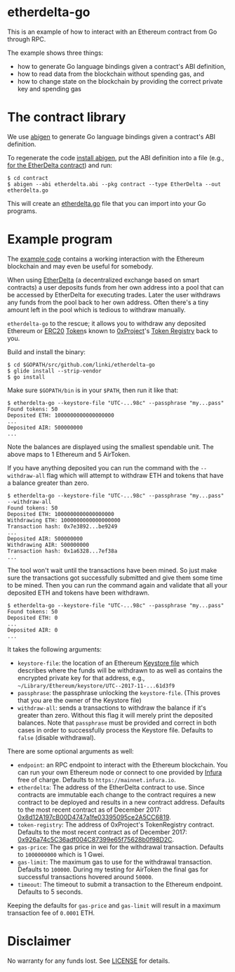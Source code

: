 # etherdelta-go

This is an example of how to interact with an Ethereum contract from Go through RPC.

The example shows three things:
* how to generate Go language bindings given a contract's ABI definition,
* how to read data from the blockchain without spending gas, and
* how to change state on the blockchain by providing the correct private key and spending gas

# The contract library

We use [abigen](https://github.com/ethereum/go-ethereum/tree/v1.7.2/cmd/abigen)
to generate Go language bindings given a contract's ABI definition.

To regenerate the code [install abigen](https://github.com/ethereum/go-ethereum/tree/v1.7.2#building-the-source), put the ABI definition into a file (e.g., [for the EtherDelta contract](https://etherscan.io/address/0x8d12a197cb00d4747a1fe03395095ce2a5cc6819#code)) and run:

```console
$ cd contract
$ abigen --abi etherdelta.abi --pkg contract --type EtherDelta --out etherdelta.go
```

This will create an [etherdelta.go](contract/etherdelta.go) file that you can import into your Go programs.

# Example program

The [example code](main.go) contains a working interaction with the Ethereum blockchain and may even be useful for somebody.

When using [EtherDelta](https://etherdelta.com/) (a decentralized exchange based on smart contracts) a user deposits funds from her own address into a pool that can be accessed by EtherDelta for executing trades. Later the user withdraws any funds from the pool back to her own address. Often there's a tiny amount left in the pool which is tedious to withdraw manually.

`etherdelta-go` to the rescue; it allows you to withdraw any deposited Ethereum or [ERC20](https://theethereum.wiki/w/index.php/ERC20_Token_Standard) [Token](https://etherscan.io/tokens)s known to [0xProject](https://0xproject.com/)'s [Token Registry](https://etherscan.io/address/0x926a74c5c36adf004c87399e65f75628b0f98d2c) back to you.

Build and install the binary:

```console
$ cd $GOPATH/src/github.com/linki/etherdelta-go
$ glide install --strip-vendor
$ go install
```

Make sure `$GOPATH/bin` is in your `$PATH`, then run it like that:

```console
$ etherdelta-go --keystore-file "UTC-...98c" --passphrase "my...pass"
Found tokens: 50
Deposited ETH: 1000000000000000000
...
Deposited AIR: 500000000
...
```

Note the balances are displayed using the smallest spendable unit. The above maps to 1 Ethereum and 5 AirToken.

If you have anything deposited you can run the command with the `--withdraw-all` flag which will attempt to withdraw ETH and tokens that have a balance greater than zero.

```console
$ etherdelta-go --keystore-file "UTC-...98c" --passphrase "my...pass" --withdraw-all
Found tokens: 50
Deposited ETH: 1000000000000000000
Withdrawing ETH: 1000000000000000000
Transaction hash: 0x7e3892...be9249
...
Deposited AIR: 500000000
Withdrawing AIR: 500000000
Transaction hash: 0x1a6328...7ef38a
...
```

The tool won't wait until the transactions have been mined. So just make sure the transactions got successfully submitted and give them some time to be mined. Then you can run the command again and validate that all your deposited ETH and tokens have been withdrawn.

```console
$ etherdelta-go --keystore-file "UTC-...98c" --passphrase "my...pass"
Found tokens: 50
Deposited ETH: 0
...
Deposited AIR: 0
...
```

It takes the following arguments:
* `keystore-file`: the location of an Ethereum [Keystore file](https://theethereum.wiki/w/index.php/Accounts,_Addresses,_Public_And_Private_Keys,_And_Tokens#UTC_JSON_Keystore_File) which describes where the funds will be withdrawn to as well as contains the encrypted private key for that address, e.g., `~/Library/Ethereum/keystore/UTC--2017-11-...61d3f9`
* `passphrase`: the passphrase unlocking the `keystore-file`. (This proves that you are the owner of the Keystore file)
* `withdraw-all`: sends a transactions to withdraw the balance if it's greater than zero. Without this flag it will merely print the deposited balances. Note that `passphrase` must be provided and correct in both cases in order to successfully process the Keystore file. Defaults to `false` (disable withdrawal).

There are some optional arguments as well:
* `endpoint`: an RPC endpoint to interact with the Ethereum blockchain. You can run your own Ethereum node or connect to one provided by [Infura](https://infura.io/) free of charge. Defaults to `https://mainnet.infura.io`.
* `etherdelta`: The address of the EtherDelta contract to use. Since contracts are immutable each change to the contract requires a new contract to be deployed and results in a new contract address. Defaults to the most recent contract as of December 2017: [0x8d12A197cB00D4747a1fe03395095ce2A5CC6819](https://etherscan.io/address/0x8d12A197cB00D4747a1fe03395095ce2A5CC6819).
* `token-registry`: The address of 0xProject's TokenRegistry contract. Defaults to the most recent contract as of December 2017: [0x926a74c5C36adf004C87399e65f75628b0f98D2C](https://etherscan.io/address/0x926a74c5C36adf004C87399e65f75628b0f98D2C).
* `gas-price`: The gas price in wei for the withdrawal transaction. Defaults to `1000000000` which is 1 Gwei.
* `gas-limit`: The maximum gas to use for the withdrawal transaction. Defaults to `100000`. During my testing for AirToken the final gas for successful transactions hovered around `50000`.
* `timeout`: The timeout to submit a transaction to the Ethereum endpoint. Defaults to 5 seconds.

Keeping the defaults for `gas-price` and `gas-limit` will result in a maximum transaction fee of `0.0001` ETH.

# Disclaimer

No warranty for any funds lost. See [LICENSE](LICENSE) for details.
